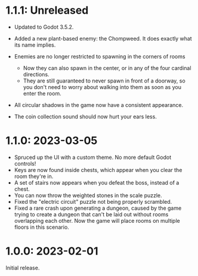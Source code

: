 # 1.1.1: Unreleased
* Updated to Godot 3.5.2.

* Added a new plant-based enemy: the Chompweed.  It does exactly what its name
    implies.

* Enemies are no longer restricted to spawning in the corners of rooms
    * Now they can also spawn in the center, or in any of the four cardinal
        directions.
    * They are still guaranteed to never spawn in front of a doorway, so you
        don't need to worry about walking into them as soon as you enter the
        room.

* All circular shadows in the game now have a consistent appearance.
* The coin collection sound should now hurt your ears less.

# 1.1.0: 2023-03-05
* Spruced up the UI with a custom theme.  No more default Godot controls!
* Keys are now found inside chests, which appear when you clear the room they're in.
* A set of stairs now appears when you defeat the boss, instead of a chest.
* You can now throw the weighted stones in the scale puzzle.
* Fixed the "electric circuit" puzzle not being properly scrambled.
* Fixed a rare crash upon generating a dungeon, caused by the game trying to
    create a dungeon that can't be laid out without rooms overlapping each other.
    Now the game will place rooms on multiple floors in this scenario.

# 1.0.0: 2023-02-01
Initial release.